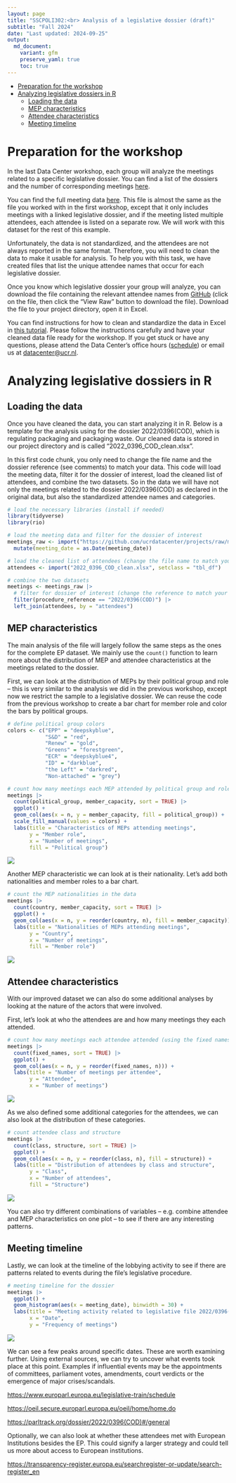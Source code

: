 ```yaml
---
layout: page
title: "SSCPOLI302:<br> Analysis of a legislative dossier (draft)"
subtitle: "Fall 2024"
date: "Last updated: 2024-09-25"
output:
  md_document:
    variant: gfm
    preserve_yaml: true
    toc: true
---
```


- [Preparation for the workshop](#preparation-for-the-workshop)
- [Analyzing legislative dossiers in
  R](#analyzing-legislative-dossiers-in-r)
  - [Loading the data](#loading-the-data)
  - [MEP characteristics](#mep-characteristics)
  - [Attendee characteristics](#attendee-characteristics)
  - [Meeting timeline](#meeting-timeline)

# Preparation for the workshop

In the last Data Center workshop, each group will analyze the meetings
related to a specific legislative dossier. You can find a list of the
dossiers and the number of corresponding meetings
[here](https://github.com/ucrdatacenter/projects/blob/main/SSCPOLI302/2024h2/procedure_reference_list.csv).

You can find the full meeting data
[here](https://github.com/ucrdatacenter/projects/blob/main/SSCPOLI302/2024h2/meetings_per_attendee.xlsx).
This file is almost the same as the file you worked with in the first
workshop, except that it only includes meetings with a linked
legislative dossier, and if the meeting listed multiple attendees, each
attendee is listed on a separate row. We will work with this dataset for
the rest of this example.

Unfortunately, the data is not standardized, and the attendees are not
always reported in the same format. Therefore, you will need to clean
the data to make it usable for analysis. To help you with this task, we
have created files that list the unique attendee names that occur for
each legislative dossier.

Once you know which legislative dossier your group will analyze, you can
download the file containing the relevant attendee names from
[GitHub](https://github.com/ucrdatacenter/projects/tree/main/SSCPOLI302/2024h2/attendees)
(click on the file, then click the “View Raw” button to download the
file). Download the file to your project directory, open it in Excel.

You can find instructions for how to clean and standardize the data in
Excel in [this
tutorial](https://github.com/ucrdatacenter/projects/blob/main/SSCPOLI302/2024h2/Data%20cleaning%20instructions.pdf).
Please follow the instructions carefully and have your cleaned data file
ready for the workshop. If you get stuck or have any questions, please
attend the Data Center’s office hours ([schedule](../../../contact)) or
email us at <datacenter@ucr.nl>.

# Analyzing legislative dossiers in R

## Loading the data

Once you have cleaned the data, you can start analyzing it in R. Below
is a template for the analysis using for the dossier 2022/0396(COD),
which is regulating packaging and packaging waste. Our cleaned data is
stored in our project directory and is called
“2022_0396_COD_clean.xlsx”.

In this first code chunk, you only need to change the file name and the
dossier reference (see comments) to match your data. This code will load
the meeting data, filter it for the dossier of interest, load the
cleaned list of attendees, and combine the two datasets. So in the data
we will have not only the meetings related to the dossier 2022/0396(COD)
as declared in the original data, but also the standardized attendee
names and categories.

``` r
# load the necessary libraries (install if needed)
library(tidyverse)
library(rio)

# load the meeting data and filter for the dossier of interest
meetings_raw <- import("https://github.com/ucrdatacenter/projects/raw/main/SSCPOLI302/2024h2/meetings_per_attendee.xlsx", setclass = "tbl_df") |> 
  mutate(meeting_date = as.Date(meeting_date))

# load the cleaned list of attendees (change the file name to match your data)
attendees <- import("2022_0396_COD_clean.xlsx", setclass = "tbl_df")

# combine the two datasets
meetings <- meetings_raw |> 
  # filter for dossier of interest (change the reference to match your dossier)
  filter(procedure_reference == "2022/0396(COD)") |> 
  left_join(attendees, by = "attendees")
```

## MEP characteristics

The main analysis of the file will largely follow the same steps as the
ones for the complete EP dataset. We mainly use the `count()` function
to learn more about the distribution of MEP and attendee characteristics
at the meetings related to the dossier.

First, we can look at the distribution of MEPs by their political group
and role – this is very similar to the analysis we did in the previous
workshop, except now we restrict the sample to a legislative dossier. We
can reuse the code from the previous workshop to create a bar chart for
member role and color the bars by political groups.

``` r
# define political group colors
colors <- c("EPP" = "deepskyblue", 
            "S&D" = "red",
            "Renew" = "gold", 
            "Greens" = "forestgreen",
            "ECR" = "deepskyblue4", 
            "ID" = "darkblue", 
            "the Left" = "darkred", 
            "Non-attached" = "grey")

# count how many meetings each MEP attended by political group and role
meetings |> 
  count(political_group, member_capacity, sort = TRUE) |> 
  ggplot() +
  geom_col(aes(x = n, y = member_capacity, fill = political_group)) +
  scale_fill_manual(values = colors) +
  labs(title = "Characteristics of MEPs attending meetings", 
       y = "Member role", 
       x = "Number of meetings",
       fill = "Political group")
```

![](workshop2_files/figure-gfm/unnamed-chunk-2-1.png)<!-- -->

Another MEP characteristic we can look at is their nationality. Let’s
add both nationalities and member roles to a bar chart.

``` r
# count the MEP nationalities in the data
meetings |> 
  count(country, member_capacity, sort = TRUE) |> 
  ggplot() +
  geom_col(aes(x = n, y = reorder(country, n), fill = member_capacity)) +
  labs(title = "Nationalities of MEPs attending meetings", 
       y = "Country", 
       x = "Number of meetings",
       fill = "Member role")
```

![](workshop2_files/figure-gfm/unnamed-chunk-3-1.png)<!-- -->

## Attendee characteristics

With our improved dataset we can also do some additional analyses by
looking at the nature of the actors that were involved.

First, let’s look at who the attendees are and how many meetings they
each attended.

``` r
# count how many meetings each attendee attended (using the fixed names)
meetings |> 
  count(fixed_names, sort = TRUE) |> 
  ggplot() +
  geom_col(aes(x = n, y = reorder(fixed_names, n))) +
  labs(title = "Number of meetings per attendee", 
       y = "Attendee", 
       x = "Number of meetings")
```

![](workshop2_files/figure-gfm/unnamed-chunk-4-1.png)<!-- -->

As we also defined some additional categories for the attendees, we can
also look at the distribution of these categories.

``` r
# count attendee class and structure
meetings |> 
  count(class, structure, sort = TRUE) |> 
  ggplot() +
  geom_col(aes(x = n, y = reorder(class, n), fill = structure)) +
  labs(title = "Distribution of attendees by class and structure", 
       y = "Class", 
       x = "Number of attendees",
       fill = "Structure")
```

![](workshop2_files/figure-gfm/unnamed-chunk-5-1.png)<!-- -->

You can also try different combinations of variables – e.g. combine
attendee and MEP characteristics on one plot – to see if there are any
interesting patterns.

## Meeting timeline

Lastly, we can look at the timeline of the lobbying activity to see if
there are patterns related to events during the file’s legislative
procedure.

``` r
# meeting timeline for the dossier
meetings |>
  ggplot() +
  geom_histogram(aes(x = meeting_date), binwidth = 30) +
  labs(title = "Meeting activity related to legislative file 2022/0396(COD)", 
       x = "Date", 
       y = "Frequency of meetings")
```

![](workshop2_files/figure-gfm/unnamed-chunk-7-1.png)<!-- -->

We can see a few peaks around specific dates. These are worth examining
further. Using external sources, we can try to uncover what events took
place at this point. Examples if influential events may be the
appointments of committees, parliament votes, amendments, court verdicts
or the emergence of major crises/scandals.

<https://www.europarl.europa.eu/legislative-train/schedule>

<https://oeil.secure.europarl.europa.eu/oeil/home/home.do>

<https://parltrack.org/dossier/2022/0396(COD)#/general>

Optionally, we can also look at whether these attendees met with
European Institutions besides the EP. This could signify a larger
strategy and could tell us more about access to European institutions.

<https://transparency-register.europa.eu/searchregister-or-update/search-register_en>
